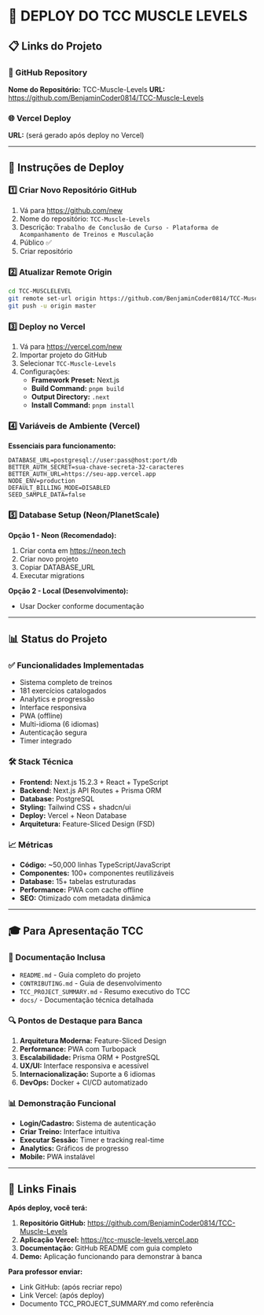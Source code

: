 # 🚀 DEPLOY DO TCC MUSCLE LEVELS

## 📋 Links do Projeto

### 🔗 GitHub Repository
**Nome do Repositório:** TCC-Muscle-Levels
**URL:** https://github.com/BenjaminCoder0814/TCC-Muscle-Levels

### 🌐 Vercel Deploy
**URL:** (será gerado após deploy no Vercel)

---

## 🎯 Instruções de Deploy

### 1️⃣ Criar Novo Repositório GitHub

1. Vá para https://github.com/new
2. Nome do repositório: `TCC-Muscle-Levels`
3. Descrição: `Trabalho de Conclusão de Curso - Plataforma de Acompanhamento de Treinos e Musculação`
4. Público ✅
5. Criar repositório

### 2️⃣ Atualizar Remote Origin

```bash
cd TCC-MUSCLELEVEL
git remote set-url origin https://github.com/BenjaminCoder0814/TCC-Muscle-Levels.git
git push -u origin master
```

### 3️⃣ Deploy no Vercel

1. Vá para https://vercel.com/new
2. Importar projeto do GitHub
3. Selecionar `TCC-Muscle-Levels`
4. Configurações:
   - **Framework Preset:** Next.js
   - **Build Command:** `pnpm build`
   - **Output Directory:** `.next`
   - **Install Command:** `pnpm install`

### 4️⃣ Variáveis de Ambiente (Vercel)

**Essenciais para funcionamento:**
```
DATABASE_URL=postgresql://user:pass@host:port/db
BETTER_AUTH_SECRET=sua-chave-secreta-32-caracteres
BETTER_AUTH_URL=https://seu-app.vercel.app
NODE_ENV=production
DEFAULT_BILLING_MODE=DISABLED
SEED_SAMPLE_DATA=false
```

### 5️⃣ Database Setup (Neon/PlanetScale)

**Opção 1 - Neon (Recomendado):**
1. Criar conta em https://neon.tech
2. Criar novo projeto
3. Copiar DATABASE_URL
4. Executar migrations

**Opção 2 - Local (Desenvolvimento):**
- Usar Docker conforme documentação

---

## 📊 Status do Projeto

### ✅ Funcionalidades Implementadas
- Sistema completo de treinos
- 181 exercícios catalogados
- Analytics e progressão
- Interface responsiva
- PWA (offline)
- Multi-idioma (6 idiomas)
- Autenticação segura
- Timer integrado

### 🛠️ Stack Técnica
- **Frontend:** Next.js 15.2.3 + React + TypeScript
- **Backend:** Next.js API Routes + Prisma ORM
- **Database:** PostgreSQL
- **Styling:** Tailwind CSS + shadcn/ui
- **Deploy:** Vercel + Neon Database
- **Arquitetura:** Feature-Sliced Design (FSD)

### 📈 Métricas
- **Código:** ~50,000 linhas TypeScript/JavaScript
- **Componentes:** 100+ componentes reutilizáveis
- **Database:** 15+ tabelas estruturadas
- **Performance:** PWA com cache offline
- **SEO:** Otimizado com metadata dinâmica

---

## 🎓 Para Apresentação TCC

### 📝 Documentação Inclusa
- `README.md` - Guia completo do projeto
- `CONTRIBUTING.md` - Guia de desenvolvimento
- `TCC_PROJECT_SUMMARY.md` - Resumo executivo do TCC
- `docs/` - Documentação técnica detalhada

### 🔍 Pontos de Destaque para Banca
1. **Arquitetura Moderna:** Feature-Sliced Design
2. **Performance:** PWA com Turbopack
3. **Escalabilidade:** Prisma ORM + PostgreSQL
4. **UX/UI:** Interface responsiva e acessível
5. **Internacionalização:** Suporte a 6 idiomas
6. **DevOps:** Docker + CI/CD automatizado

### 📊 Demonstração Funcional
- **Login/Cadastro:** Sistema de autenticação
- **Criar Treino:** Interface intuitiva
- **Executar Sessão:** Timer e tracking real-time
- **Analytics:** Gráficos de progresso
- **Mobile:** PWA instalável

---

## 🔗 Links Finais

**Após deploy, você terá:**

1. **Repositório GitHub:** https://github.com/BenjaminCoder0814/TCC-Muscle-Levels
2. **Aplicação Vercel:** https://tcc-muscle-levels.vercel.app
3. **Documentação:** GitHub README com guia completo
4. **Demo:** Aplicação funcionando para demonstrar à banca

**Para professor enviar:**
- Link GitHub: (após recriar repo)
- Link Vercel: (após deploy)
- Documento TCC_PROJECT_SUMMARY.md como referência